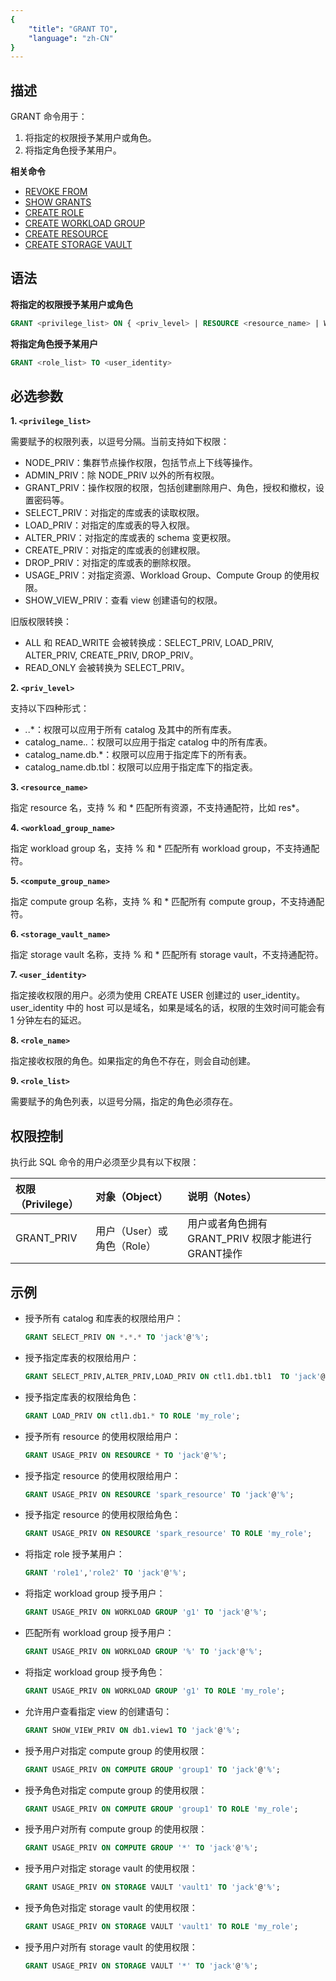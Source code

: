 ```yaml
---
{
    "title": "GRANT TO",
    "language": "zh-CN"
}
---
```


<!--
Licensed to the Apache Software Foundation (ASF) under one
or more contributor license agreements.  See the NOTICE file
distributed with this work for additional information
regarding copyright ownership.  The ASF licenses this file
to you under the Apache License, Version 2.0 (the
"License"); you may not use this file except in compliance
with the License.  You may obtain a copy of the License at

http://www.apache.org/licenses/LICENSE-2.0

Unless required by applicable law or agreed to in writing,
software distributed under the License is distributed on an
"AS IS" BASIS, WITHOUT WARRANTIES OR CONDITIONS OF ANY
KIND, either express or implied.  See the License for the
specific language governing permissions and limitations
under the License.
-->

## 描述

GRANT 命令用于：

1. 将指定的权限授予某用户或角色。
2. 将指定角色授予某用户。

**相关命令**

- [REVOKE FROM](./REVOKE-FROM.md)
- [SHOW GRANTS](../../../sql-manual/sql-statements/account-management/SHOW-GRANTS.md)
- [CREATE ROLE](./CREATE-ROLE.md)
- [CREATE WORKLOAD GROUP](../cluster-management/compute-management/CREATE-WORKLOAD-GROUP.md)
- [CREATE RESOURCE](../cluster-management/compute-management/CREATE-RESOURCE.md)
- [CREATE STORAGE VAULT](../cluster-management/storage-management/CREATE-STORAGE-VAULT.md)

## 语法

**将指定的权限授予某用户或角色**

```sql
GRANT <privilege_list> ON { <priv_level> | RESOURCE <resource_name> | WORKLOAD GROUP <workload_group_name> | COMPUTE GROUP <compute_group_name> | STORAGE VAULT <storage_vault_name> } TO { <user_identity> | ROLE <role_name> }
```

**将指定角色授予某用户**

```sql
GRANT <role_list> TO <user_identity> 
```

## 必选参数

**1. `<privilege_list>`**

需要赋予的权限列表，以逗号分隔。当前支持如下权限：

- NODE_PRIV：集群节点操作权限，包括节点上下线等操作。
- ADMIN_PRIV：除 NODE_PRIV 以外的所有权限。
- GRANT_PRIV：操作权限的权限，包括创建删除用户、角色，授权和撤权，设置密码等。
- SELECT_PRIV：对指定的库或表的读取权限。
- LOAD_PRIV：对指定的库或表的导入权限。
- ALTER_PRIV：对指定的库或表的 schema 变更权限。
- CREATE_PRIV：对指定的库或表的创建权限。
- DROP_PRIV：对指定的库或表的删除权限。
- USAGE_PRIV：对指定资源、Workload Group、Compute Group 的使用权限。
- SHOW_VIEW_PRIV：查看 view 创建语句的权限。

旧版权限转换：
- ALL 和 READ_WRITE 会被转换成：SELECT_PRIV, LOAD_PRIV, ALTER_PRIV, CREATE_PRIV, DROP_PRIV。
- READ_ONLY 会被转换为 SELECT_PRIV。

**2. `<priv_level>`**

支持以下四种形式：

- *.*.*：权限可以应用于所有 catalog 及其中的所有库表。
- catalog_name.*.*：权限可以应用于指定 catalog 中的所有库表。
- catalog_name.db.*：权限可以应用于指定库下的所有表。
- catalog_name.db.tbl：权限可以应用于指定库下的指定表。

**3. `<resource_name>`**

指定 resource 名，支持 % 和 * 匹配所有资源，不支持通配符，比如 res*。

**4. `<workload_group_name>`**

指定 workload group 名，支持 % 和 * 匹配所有 workload group，不支持通配符。

**5. `<compute_group_name>`**

指定 compute group 名称，支持 % 和 * 匹配所有 compute group，不支持通配符。

**6. `<storage_vault_name>`**

指定 storage vault 名称，支持 % 和 * 匹配所有 storage vault，不支持通配符。

**7. `<user_identity>`**

指定接收权限的用户。必须为使用 CREATE USER 创建过的 user_identity。user_identity 中的 host 可以是域名，如果是域名的话，权限的生效时间可能会有 1 分钟左右的延迟。

**8. `<role_name>`**

指定接收权限的角色。如果指定的角色不存在，则会自动创建。

**9. `<role_list>`**

需要赋予的角色列表，以逗号分隔，指定的角色必须存在。

## 权限控制

执行此 SQL 命令的用户必须至少具有以下权限：

| 权限（Privilege） | 对象（Object） | 说明（Notes）                 |
| :---------------- | :------------- | :---------------------------- |
| GRANT_PRIV        | 用户（User）或 角色（Role）    | 用户或者角色拥有 GRANT_PRIV 权限才能进行GRANT操作 |

## 示例

- 授予所有 catalog 和库表的权限给用户：

    ```sql
    GRANT SELECT_PRIV ON *.*.* TO 'jack'@'%';
    ```

- 授予指定库表的权限给用户：

    ```sql
    GRANT SELECT_PRIV,ALTER_PRIV,LOAD_PRIV ON ctl1.db1.tbl1  TO 'jack'@'192.8.%';
    ```

- 授予指定库表的权限给角色：

    ```sql
    GRANT LOAD_PRIV ON ctl1.db1.* TO ROLE 'my_role';
    ```

- 授予所有 resource 的使用权限给用户：

    ```sql
    GRANT USAGE_PRIV ON RESOURCE * TO 'jack'@'%';
    ```

- 授予指定 resource 的使用权限给用户：

    ```sql
    GRANT USAGE_PRIV ON RESOURCE 'spark_resource' TO 'jack'@'%';
    ```

- 授予指定 resource 的使用权限给角色：

    ```sql
    GRANT USAGE_PRIV ON RESOURCE 'spark_resource' TO ROLE 'my_role';
    ```

- 将指定 role 授予某用户：

    ```sql
    GRANT 'role1','role2' TO 'jack'@'%';
    ```

- 将指定 workload group 授予用户：

    ```sql
    GRANT USAGE_PRIV ON WORKLOAD GROUP 'g1' TO 'jack'@'%';
    ```

- 匹配所有 workload group 授予用户：

    ```sql
    GRANT USAGE_PRIV ON WORKLOAD GROUP '%' TO 'jack'@'%';
    ```

- 将指定 workload group 授予角色：

    ```sql
    GRANT USAGE_PRIV ON WORKLOAD GROUP 'g1' TO ROLE 'my_role';
    ```

- 允许用户查看指定 view 的创建语句：

    ```sql
    GRANT SHOW_VIEW_PRIV ON db1.view1 TO 'jack'@'%';
    ```

- 授予用户对指定 compute group 的使用权限：

    ```sql
    GRANT USAGE_PRIV ON COMPUTE GROUP 'group1' TO 'jack'@'%';
    ```

- 授予角色对指定 compute group 的使用权限：

    ```sql
    GRANT USAGE_PRIV ON COMPUTE GROUP 'group1' TO ROLE 'my_role';
    ```

- 授予用户对所有 compute group 的使用权限：

    ```sql
    GRANT USAGE_PRIV ON COMPUTE GROUP '*' TO 'jack'@'%';
    ```

- 授予用户对指定 storage vault 的使用权限：

    ```sql
    GRANT USAGE_PRIV ON STORAGE VAULT 'vault1' TO 'jack'@'%';
    ```

- 授予角色对指定 storage vault 的使用权限：

    ```sql
    GRANT USAGE_PRIV ON STORAGE VAULT 'vault1' TO ROLE 'my_role';
    ```

- 授予用户对所有 storage vault 的使用权限：

    ```sql
    GRANT USAGE_PRIV ON STORAGE VAULT '*' TO 'jack'@'%';
    ```